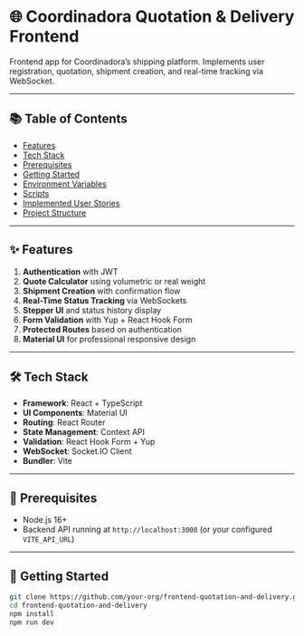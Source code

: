 # 🌐 Coordinadora Quotation & Delivery Frontend

Frontend app for Coordinadora’s shipping platform. Implements user registration, quotation, shipment creation, and real-time tracking via WebSocket.

---

## 📚 Table of Contents

- [Features](#features)
- [Tech Stack](#tech-stack)
- [Prerequisites](#prerequisites)
- [Getting Started](#getting-started)
- [Environment Variables](#environment-variables)
- [Scripts](#scripts)
- [Implemented User Stories](#implemented-user-stories)
- [Project Structure](#project-structure)

---

## ✨ Features

1. **Authentication** with JWT
2. **Quote Calculator** using volumetric or real weight
3. **Shipment Creation** with confirmation flow
4. **Real-Time Status Tracking** via WebSockets
5. **Stepper UI** and status history display
6. **Form Validation** with Yup + React Hook Form
7. **Protected Routes** based on authentication
8. **Material UI** for professional responsive design

---

## 🛠 Tech Stack

- **Framework**: React + TypeScript
- **UI Components**: Material UI
- **Routing**: React Router
- **State Management**: Context API
- **Validation**: React Hook Form + Yup
- **WebSocket**: Socket.IO Client
- **Bundler**: Vite

---

## 🚧 Prerequisites

- Node.js 16+
- Backend API running at `http://localhost:3000` (or your configured `VITE_API_URL`)

---

## 🚀 Getting Started

```bash
git clone https://github.com/your-org/frontend-quotation-and-delivery.git
cd frontend-quotation-and-delivery
npm install
npm run dev
